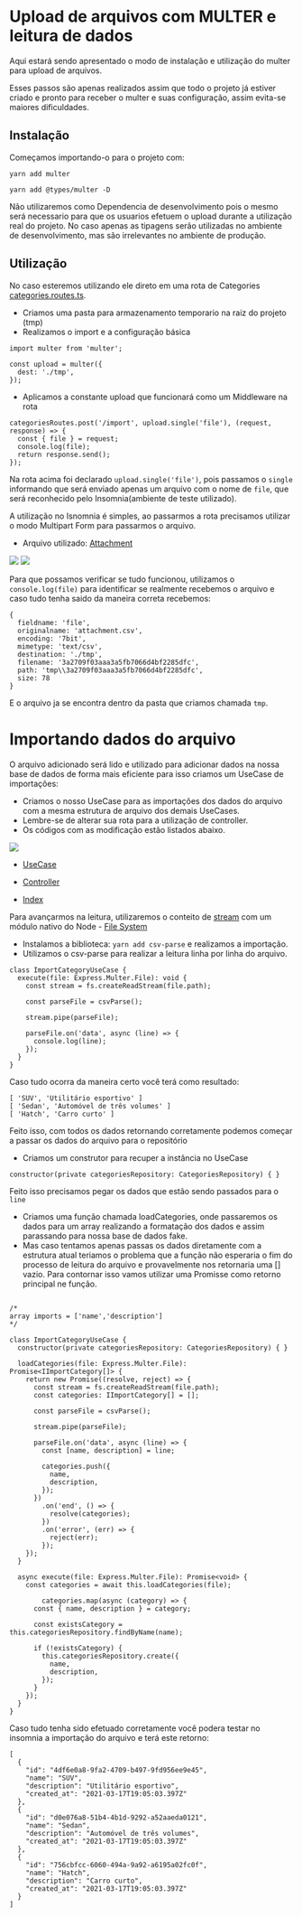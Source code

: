 # Upload de arquivos com MULTER e leitura de dados

Aqui estará sendo apresentado o modo de instalação e utilização do multer para upload de arquivos.

Esses passos são apenas realizados assim que todo o projeto já estiver criado e pronto para receber o multer e suas configuração, assim evita-se maiores dificuldades.

## Instalação

Começamos importando-o para o projeto com: 
```SH
yarn add multer 

yarn add @types/multer -D
```
Não utilizaremos como Dependencia de desenvolvimento pois o mesmo será necessario para que os usuarios efetuem o upload durante a utilização real do projeto. No caso apenas as tipagens serão utilizadas no ambiente de desenvolvimento, mas são irrelevantes no ambiente de produção.

## Utilização

No caso esteremos utilizando ele direto em uma rota de Categories [categories.routes.ts](./src/routes/categories.routes.ts).
- Criamos uma pasta para armazenamento temporario na raiz do projeto (tmp)
- Realizamos o import e a configuração básica 
```JS
import multer from 'multer';

const upload = multer({
  dest: './tmp',
});
```
- Aplicamos a constante upload que funcionará como um Middleware na rota
```JS
categoriesRoutes.post('/import', upload.single('file'), (request, response) => {
  const { file } = request;
  console.log(file);
  return response.send();
});
```
Na rota acima foi declarado ` upload.single('file') `, pois passamos o `single` informando que será enviado apenas um arquivo com o nome de `file`, que será reconhecido pelo Insomnia(ambiente de teste utilizado). 

A utilização no Isnomnia é simples, ao passarmos a rota precisamos utilizar o modo Multipart Form para passarmos o arquivo.

- Arquivo utilizado:   [Attachment](./AuxArchive/attachment.csv)

<img src='./AuxImages/insomnia_multipart.PNG'>

<img src='./AuxImages/insomnia_file.PNG'>

Para que possamos verificar se tudo funcionou, utilizamos o `console.log(file)` para identificar se realmente recebemos o arquivo e caso tudo tenha saido da maneira correta recebemos: 
``` SH
{
  fieldname: 'file',
  originalname: 'attachment.csv',
  encoding: '7bit',
  mimetype: 'text/csv',
  destination: './tmp',
  filename: '3a2709f03aaa3a5fb7066d4bf2285dfc',
  path: 'tmp\\3a2709f03aaa3a5fb7066d4bf2285dfc',
  size: 78
}
```
E o arquivo ja se encontra dentro da pasta que criamos chamada `tmp`.

# Importando dados do arquivo

O arquivo adicionado será lido e utilizado para adicionar dados na nossa base de dados de forma mais eficiente para isso criamos um UseCase de importações:

- Criamos o nosso UseCase para as importações dos dados do arquivo com a mesma estrutura de arquivo dos demais UseCases.
- Lembre-se de alterar sua rota para a utilização de controller.
- Os códigos com as modificação estão listados abaixo.

<img src='./AuxImages/useCase.PNG'>

- [UseCase](./src/modules/cars/useCases/importCategory/ImportCategoryUseCase.ts)

- [Controller](./src/modules/cars/useCases/importCategory/ImportCategoryController.ts)

- [Index](./src/modules/cars/useCases/importCategory/Index.ts)

Para avançarmos na leitura, utilizaremos o conteito de [stream](https://developer.mozilla.org/pt-BR/docs/Web/API/Streams_API/Concepts) com um módulo nativo do Node - [File System](https://nodejs.org/api/fs.html)

- Instalamos a biblioteca: `yarn add csv-parse` e realizamos a importação.
- Utilizamos o csv-parse para realizar a leitura linha por linha do arquivo.
```JS
class ImportCategoryUseCase {
  execute(file: Express.Multer.File): void {
    const stream = fs.createReadStream(file.path);

    const parseFile = csvParse();

    stream.pipe(parseFile);

    parseFile.on('data', async (line) => {
      console.log(line);
    });
  }
}
```

Caso tudo ocorra da maneira certo você terá como resultado:
```SH
[ 'SUV', 'Utilitário esportivo' ]
[ 'Sedan', 'Automóvel de três volumes' ]
[ 'Hatch', 'Carro curto' ]
```
Feito isso, com todos os dados retornando corretamente podemos começar a passar os dados do arquivo para o repositório
 - Criamos um construtor para recuper a instância no UseCase
 ``` JS
constructor(private categoriesRepository: CategoriesRepository) { }
 ```

Feito isso precisamos pegar os dados que estão sendo passados para o `line`
- Criamos uma função chamada loadCategories, onde passaremos os dados para um array realizando a formatação dos dados e assim parassando para nossa base de dados fake.
- Mas caso tentamos apenas passas os dados diretamente com a estrutura atual teriamos o problema que a função não esperaria o fim do processo de leitura do arquivo e provavelmente nos retornaria uma [] vazio. Para contornar isso vamos utilizar uma Promisse como retorno principal ne função.

```JS

/*
array imports = ['name','description']
*/

class ImportCategoryUseCase {
  constructor(private categoriesRepository: CategoriesRepository) { }

  loadCategories(file: Express.Multer.File): Promise<IImportCategory[]> {
    return new Promise((resolve, reject) => {
      const stream = fs.createReadStream(file.path);
      const categories: IImportCategory[] = [];

      const parseFile = csvParse();

      stream.pipe(parseFile);

      parseFile.on('data', async (line) => {
        const [name, description] = line;

        categories.push({
          name,
          description,
        });
      })
        .on('end', () => {
          resolve(categories);
        })
        .on('error', (err) => {
          reject(err);
        });
    });
  }

  async execute(file: Express.Multer.File): Promise<void> {
    const categories = await this.loadCategories(file);
    
        categories.map(async (category) => {
      const { name, description } = category;

      const existsCategory = this.categoriesRepository.findByName(name);

      if (!existsCategory) {
        this.categoriesRepository.create({
          name,
          description,
        });
      }
    });
  }
}
```

Caso tudo tenha sido efetuado corretamente você podera testar no insomnia a importação do arquivo e terá este retorno: 
``` JS
[
  {
    "id": "4df6e0a8-9fa2-4709-b497-9fd956ee9e45",
    "name": "SUV",
    "description": "Utilitário esportivo",
    "created_at": "2021-03-17T19:05:03.397Z"
  },
  {
    "id": "d0e076a8-51b4-4b1d-9292-a52aaeda0121",
    "name": "Sedan",
    "description": "Automóvel de três volumes",
    "created_at": "2021-03-17T19:05:03.397Z"
  },
  {
    "id": "756cbfcc-6060-494a-9a92-a6195a02fc0f",
    "name": "Hatch",
    "description": "Carro curto",
    "created_at": "2021-03-17T19:05:03.397Z"
  }
]
```
